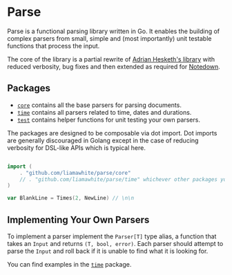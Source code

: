# Parse

Parse is a functional parsing library written in Go. It enables the building of complex parsers from small, simple and (most importantly) unit testable functions that process the input.

The core of the library is a partial rewrite of [Adrian Hesketh's library](https://github.com/a-h/parse/) with reduced verbosity, bug fixes and then extended as required for [Notedown](https://github.com/notedownorg/notedown).

## Packages

- [`core`](./core) contains all the base parsers for parsing documents.
- [`time`](./time) contains all parsers related to time, dates and durations.
- [`test`](./test) contains helper functions for unit testing your own parsers.

The packages are designed to be composable via dot import. Dot imports are generally discouraged in Golang except in the case of reducing verbosity for DSL-like APIs which is typical here.

```go

import (
    . "github.com/liamawhite/parse/core"
    // . "github.com/liamawhite/parse/time" whichever other packages you may need
)

var BlankLine = Times(2, NewLine) // \n\n

```


## Implementing Your Own Parsers

To implement a parser implement the `Parser[T]` type alias, a function that takes an `Input` and returns `(T, bool, error)`. Each parser should attempt to parse the `Input` and roll back if it is unable to find what it is looking for.

You can find examples in the [`time`](./time) package.
